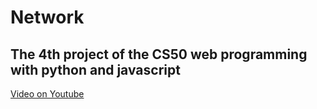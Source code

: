 # Network

## The 4th project of the CS50 web programming with python and javascript



[Video on Youtube](https://www.youtube.com/watch?v=xAGifUpNd9o)
